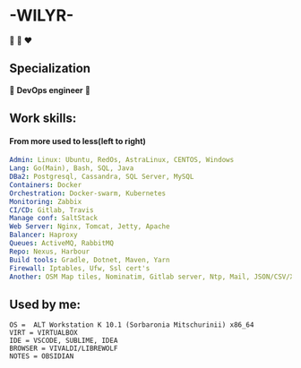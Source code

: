 # -WILYR-
🤍 💙 ❤️

## Specialization
🦜 **DevOps engineer** 🦜

## Work skills:
#### From more used to less(left to right)

```yaml
Admin: Linux: Ubuntu, RedOs, AstraLinux, CENTOS, Windows
Lang: Go(Main), Bash, SQL, Java
DBa2: Postgresql, Cassandra, SQL Server, MySQL
Containers: Docker
Orchestration: Docker-swarm, Kubernetes
Monitoring: Zabbix
CI/CD: Gitlab, Travis
Manage conf: SaltStack
Web Server: Nginx, Tomcat, Jetty, Apache
Balancer: Haproxy
Queues: ActiveMQ, RabbitMQ
Repo: Nexus, Harbour
Build tools: Gradle, Dotnet, Maven, Yarn
Firewall: Iptables, Ufw, Ssl cert's
Another: OSM Map tiles, Nominatim, Gitlab server, Ntp, Mail, JSON/CSV/XML/YAML
```
## Used by me:

```Properties
OS =  ALT Workstation K 10.1 (Sorbaronia Mitschurinii) x86_64
VIRT = VIRTUALBOX
IDE = VSCODE, SUBLIME, IDEA
BROWSER = VIVALDI/LIBREWOLF
NOTES = OBSIDIAN
```
